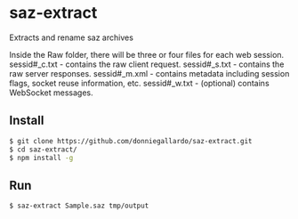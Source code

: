 # saz-extract
Extracts and rename saz archives

Inside the Raw folder, there will be three or four files for each web session.
    sessid#_c.txt - contains the raw client request.
    sessid#_s.txt - contains the raw server responses.
    sessid#_m.xml - contains metadata including session flags, socket reuse information, etc.
    sessid#_w.txt - (optional) contains WebSocket messages.

## Install
```bash
$ git clone https://github.com/donniegallardo/saz-extract.git
$ cd saz-extract/
$ npm install -g
```

## Run
```bash
$ saz-extract Sample.saz tmp/output
```

